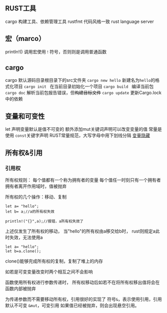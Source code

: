 ## RUST工具
cargo 构建工具、依赖管理工具
rustfmt 代码风格一致
rust language server

## 宏（marco）
println!() 
调用宏使用`！`符号，否则则是调用普通函数

## cargo 
cargo 默认源码目录根目录下的src文件夹
`cargo new hello`
新建名为`hello`的格式化项目
`cargo init `
在当前目录初始化一个项目
`cargo build `
编译当前包
`cargo doc`
解析当前包报告错误，但~~构建目标文件~~
`cargo update`
更新Cargo.lock中的依赖
## 变量和可变性
let 声明变量默认是值不可变的
额外添加mut关键词声明可以改变变量的值
常量是使用 `const`关键字声明
        RUST常量规范，大写字母中用下划线分隔
[变量隐藏](https://kaisery.github.io/trpl-zh-cn/ch03-01-variables-and-mutability.html#%E9%9A%90%E8%97%8Fshadowing)


## 所有权&引用
### 引用权
所有权规则：
        每个值都有一个称为拥有者的变量
        每个值任一时刻只有一个拥有者
        拥有者离开作用域时，值被抛弃

所有权的几个操作：移动、复制

```
let a= "hello";
let b= a;//a的所有权失效

println!("{}",a);//报错，a所有权失效了
```
上述仅发生了所有权的移动，
当"hello"的所有权由a移交给b时，
rust则规定a此时失效，无法使用a

```
let a= "hello";
let b=a.clone();
```
clone()能够完成所有权的复制，复制了堆上的内存

如若是可变变量改变时两个相互之间不会影响

函数使用所有权进行参数传递时，
所有权移动后如若不在将所有权移出值将会在函数内部被抛弃

为传递参数而不需要移动所有权，引用很好的实现了
符号`&`，表示使用引用，引用默认不可变
`&mut`，可变引用
如果值已经被抛弃，则会出现悬空引用。


